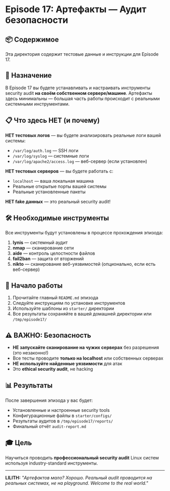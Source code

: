 # Episode 17: Артефакты — Аудит безопасности

## 📦 Содержимое

Эта директория содержит тестовые данные и инструкции для Episode 17.

## 🎯 Назначение

В Episode 17 вы будете устанавливать и настраивать инструменты security audit **на своём собственном сервере/машине**. Артефакты здесь минимальны — большая часть работы происходит с реальными системными инструментами.

## 📋 Что здесь НЕТ (и почему)

**НЕТ тестовых логов** — вы будете анализировать реальные логи вашей системы:
- `/var/log/auth.log` — SSH логи
- `/var/log/syslog` — системные логи
- `/var/log/apache2/access.log` — веб-сервер (если установлен)

**НЕТ тестовых серверов** — вы будете работать с:
- `localhost` — ваша локальная машина
- Реальные открытые порты вашей системы
- Реальные установленные пакеты

**НЕТ fake данных** — это реальный security audit!

## 🛠️ Необходимые инструменты

Все инструменты будут установлены в процессе прохождения эпизода:

1. **lynis** — системный аудит
2. **nmap** — сканирование сети
3. **aide** — контроль целостности файлов
4. **fail2ban** — защита от вторжений
5. **nikto** — сканирование веб-уязвимостей (опционально, если есть веб-сервер)

## 🚀 Начало работы

1. Прочитайте главный `README.md` эпизода
2. Следуйте инструкциям по установке инструментов
3. Используйте шаблоны из `starter/` директории
4. Все результаты сохраняйте в вашей домашней директории или `/tmp/episode17/`

## ⚠️ ВАЖНО: Безопасность

- **НЕ запускайте сканирование на чужих серверах** без разрешения (это незаконно!)
- Все тесты проводите **только на localhost** или собственных серверах
- **НЕ используйте найденные уязвимости** для атак
- Это **ethical security audit**, не hacking

## 📊 Результаты

После завершения эпизода у вас будет:
- Установленные и настроенные security tools
- Конфигурационные файлы в `starter/configs/`
- Результаты аудитов в `/tmp/episode17/reports/`
- Финальный отчёт `audit-report.md`

## 🎓 Цель

Научиться проводить **профессиональный security audit** Linux систем используя industry-standard инструменты.

---

**LILITH:** *"Артефактов мало? Хорошо. Реальный audit проводится на реальных системах, не на playground. Welcome to the real world."*


